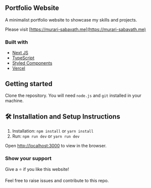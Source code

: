 ## Portfolio Website

A minimalist portfolio website to showcase my skills and projects.

Please visit [https://murari-sabavath.me](https://murari-sabavath.me)

### Built with

- [Next JS](https://nextjs.org/)
- [TypeScript](https://www.typescriptlang.org/)
- [Styled Components](https://styled-components.com/)
- [Vercel](https://vercel.com/)

## Getting started

Clone the repository. You will need `node.js` and `git` installed in your machine.

## 🛠 Installation and Setup Instructions

1. Installation: `npm install` or `yarn install`
2. Run: `npm run dev` or `yarn run dev`

Open [http://localhost:3000](http://localhost:3000) to view in the browser.

### Show your support

Give a ⭐ if you like this website!

Feel free to raise issues and contribute to this repo.
